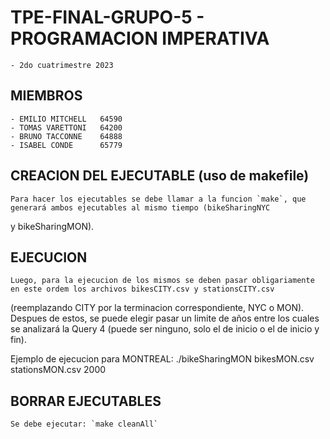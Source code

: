 # TPE-FINAL-GRUPO-5 - PROGRAMACION IMPERATIVA
    - 2do cuatrimestre 2023

## MIEMBROS
    - EMILIO MITCHELL   64590
    - TOMAS VARETTONI   64200
    - BRUNO TACCONNE    64888
    - ISABEL CONDE      65779

## CREACION DEL EJECUTABLE (uso de makefile)
    Para hacer los ejecutables se debe llamar a la funcion `make`, que generará ambos ejecutables al mismo tiempo (bikeSharingNYC
y bikeSharingMON). 

## EJECUCION
    Luego, para la ejecucion de los mismos se deben pasar obligariamente en este ordem los archivos bikesCITY.csv y stationsCITY.csv
(reemplazando CITY por la terminacion correspondiente, NYC o MON). Despues de estos, se puede elegir pasar un limite de años entre
los cuales se analizará la Query 4 (puede ser ninguno, solo el de inicio o el de inicio y fin). 

Ejemplo de ejecucion para MONTREAL:
./bikeSharingMON bikesMON.csv stationsMON.csv 2000

## BORRAR EJECUTABLES
    Se debe ejecutar: `make cleanAll`